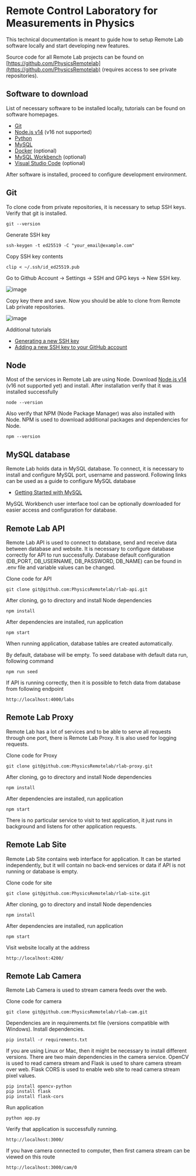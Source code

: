 # Remote Control Laboratory for Measurements in Physics

This technical documentation is meant to guide how to setup Remote Lab software locally and start developing new features.

Source code for all Remote Lab projects can be found on [https://github.com/PhysicsRemotelab](https://github.com/PhysicsRemotelab) (requires access to see private repositories).

## Software to download

List of necessary software to be installed locally, tutorials can be found on software homepages.
- [Git](https://git-scm.com/)
- [Node.js v14](https://nodejs.org/en/) (v16 not supported)
- [Python](https://www.python.org/)
- [MySQL](https://dev.mysql.com/downloads/installer/)
- [Docker](https://www.docker.com/) (optional)
- [MySQL Workbench](https://www.mysql.com/products/workbench/) (optional)
- [Visual Studio Code](https://code.visualstudio.com/) (optional)

After software is installed, proceed to configure development environment.

## Git

To clone code from private repositories, it is necessary to setup SSH keys. 
Verify that git is installed.
```
git --version
```
Generate SSH key
```
ssh-keygen -t ed25519 -C "your_email@example.com"
```
Copy SSH key contents
```
clip < ~/.ssh/id_ed25519.pub
```
Go to Github Account -> Settings -> SSH and GPG keys -> New SSH key.

![image](https://raw.githubusercontent.com/PhysicsRemotelab/documentation/gh-pages/img/accountsettings.png)


Copy key there and save. Now you should be able to clone from Remote Lab private repositories.

![image](https://raw.githubusercontent.com/PhysicsRemotelab/documentation/gh-pages/img/addsshkey.png)


Additional tutorials
- [Generating a new SSH key](https://docs.github.com/en/github-ae@latest/github/authenticating-to-github/connecting-to-github-with-ssh/generating-a-new-ssh-key-and-adding-it-to-the-ssh-agent)
- [Adding a new SSH key to your GitHub account](https://docs.github.com/en/github-ae@latest/github/authenticating-to-github/connecting-to-github-with-ssh/adding-a-new-ssh-key-to-your-github-account)

## Node

Most of the services in Remote Lab are using Node. Download [Node.js v14](https://nodejs.org/en/) (v16 not supported yet) and install. After installation verify that it was installed successfully
```
node --version
```
Also verify that NPM (Node Package Manager) was also installed with Node. NPM is used to download additional packages and dependencies for Node.
```
npm --version
```

## MySQL database

Remote Lab holds data in MySQL database. To connect, it is necessary to install and configure MySQL port, username and password.
Following links can be used as a guide to configure MySQL database
- [Getting Started with MySQL](https://dev.mysql.com/doc/mysql-getting-started/en/)

MySQL Workbench user interface tool can be optionally downloaded for easier access and configuration for database.

## Remote Lab API

Remote Lab API is used to connect to database, send and receive data between database and website.
It is necessary to configure database correctly for API to run successfully. Database default configuration (DB_PORT, DB_USERNAME, DB_PASSWORD, DB_NAME) can be found in .env file and variable values can be changed.

Clone code for API
```
git clone git@github.com:PhysicsRemotelab/rlab-api.git
```
After cloning, go to directory and install Node dependencies
```
npm install
```
After dependencies are installed, run application
```
npm start
```
When running application, database tables are created automatically.

By default, database will be empty. To seed database with default data run, following command
```
npm run seed
```
If API is running correctly, then it is possible to fetch data from database from following endpoint
```
http://localhost:4000/labs
```

## Remote Lab Proxy

Remote Lab has a lot of services and to be able to serve all requests through one port, there is Remote Lab Proxy. It is also used for logging requests.

Clone code for Proxy
```
git clone git@github.com:PhysicsRemotelab/rlab-proxy.git
```
After cloning, go to directory and install Node dependencies
```
npm install
```
After dependencies are installed, run application
```
npm start
```
There is no particular service to visit to test application, it just runs in background and listens for other application requests.

## Remote Lab Site

Remote Lab Site contains web interface for application. It can be started independently, but it will contain no back-end services or data if API is not running or database is empty.

Clone code for site
```
git clone git@github.com:PhysicsRemotelab/rlab-site.git
```
After cloning, go to directory and install Node dependencies
```
npm install
```
After dependencies are installed, run application
```
npm start
```
Visit website locally at the address
```
http://localhost:4200/
```

## Remote Lab Camera

Remote Lab Camera is used to stream camera feeds over the web.

Clone code for camera
```
git clone git@github.com:PhysicsRemotelab/rlab-cam.git
```

Dependencies are in requirements.txt file (versions compatible with Windows). Install dependencies.
```
pip install -r requirements.txt
```

If you are using Linux or Mac, then it might be necessary to install different versions. There are two main dependencies in the camera service. OpenCV is used to read camera stream and Flask is used to share camera stream over web. Flask CORS is used to enable web site to read camera stream pixel values.
 ```
 pip install opencv-python
 pip install flask
 pip install flask-cors
 ```
 
Run application
```
python app.py
```

Verify that application is successfully running.
```
http://localhost:3000/
```
If you have camera connected to computer, then first camera stream can be viewed on this route

```
http://localhost:3000/cam/0
```
